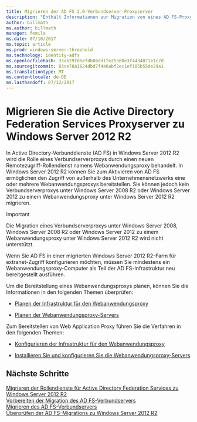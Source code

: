 ```yaml
---
title: Migrieren der AD FS 2.0-Verbundserver-Proxyserver
description: "Enthält Informationen zur Migration von eines AD FS-Proxyservers zu Windows Server 2012 R2."
author: billmath
ms.author: billmath
manager: femila
ms.date: 07/10/2017
ms.topic: article
ms.prod: windows-server-threshold
ms.technology: identity-adfs
ms.openlocfilehash: 33ab29fd5efdb0bdd1fe25580e3f4434071e1c7d
ms.sourcegitcommit: 03ce78a1624dbd7f4e6abf2ec1ef185b55de29a1
ms.translationtype: MT
ms.contentlocale: de-DE
ms.lasthandoff: 07/12/2017
---
```

# <a name="migrate-the-active-directory-federation-services-proxy-server-to-windows-server-2012-r2"></a>Migrieren Sie die Active Directory Federation Services Proxyserver zu Windows Server 2012 R2

In Active Directory-Verbunddienste (AD FS) in Windows Server 2012 R2 wird die Rolle eines Verbundserverproxys durch einen neuen Remotezugriff-Rollendienst namens Webanwendungsproxy behandelt. In Windows Server 2012 R2 können Sie zum Aktivieren von AD FS ermöglichen den Zugriff von außerhalb des Unternehmensnetzwerks eine oder mehrere Webanwendungsproxys bereitstellen. Sie können jedoch kein Verbundserverproxys unter Windows Server 2008 R2 oder Windows Server 2012 zu einem Webanwendungsproxy unter Windows Server 2012 R2 migrieren.  
  
> [!IMPORTANT]
>  Die Migration eines Verbundserverproxys unter Windows Server 2008, Windows Server 2008 R2 oder Windows Server 2012 zu einem Webanwendungsproxy unter Windows Server 2012 R2 wird nicht unterstützt.  
  
Wenn Sie AD FS in einer migrierten Windows Server 2012 R2-Farm für extranet-Zugriff konfigurieren möchten, müssen Sie mindestens ein Webanwendungsproxy-Computer als Teil der AD FS-Infrastruktur neu bereitgestellt ausführen.  
  
Um die Bereitstellung eines Webanwendungsproxys planen, können Sie die Informationen in den folgenden Themen überprüfen:  
  
-   [Planen der Infrastruktur für den Webanwendungsproxy](https://technet.microsoft.com/en-us/library/dn383648.aspx)  
  
-   [Planen der Webanwendungsproxy-Servers](https://technet.microsoft.com/en-us/library/dn383647.aspx)  
  
 Zum Bereitstellen von Web Application Proxy führen Sie die Verfahren in den folgenden Themen:  
  
-   [Konfigurieren der Infrastruktur für den Webanwendungsproxy](https://technet.microsoft.com/en-us/library/dn383644.aspx)  
  
-   [Installieren Sie und konfigurieren Sie die Webanwendungsproxy-Servers](https://technet.microsoft.com/en-us/library/dn383662.aspx)  
  
## <a name="next-steps"></a>Nächste Schritte
 [Migrieren der Rollendienste für Active Directory Federation Services zu Windows Server 2012 R2](migrate-ad-fs-service-role-to-windows-server-r2.md)   
 [Vorbereiten der Migration des AD FS-Verbundservers](prepare-migrate-ad-fs-server-r2.md)   
 [Migrieren des AD FS-Verbundservers](migrate-ad-fs-fed-server-r2.md)    
 [Überprüfen der AD FS-Migrations zu Windows Server 2012 R2](verify-ad-fs-migration.md)

